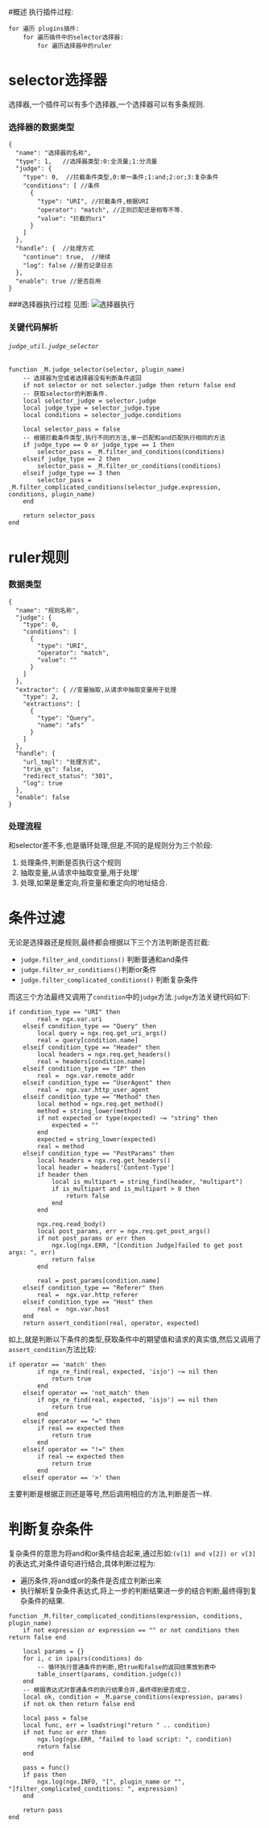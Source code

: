 #概述
执行插件过程:
``` 
for 遍历 plugins插件:
    for 遍历插件中的selector选择器:
        for 遍历选择器中的ruler
```
# selector选择器
选择器,一个插件可以有多个选择器,一个选择器可以有多条规则.
### 选择器的数据类型
``` 
{
  "name": "选择器的名称",
  "type": 1,   //选择器类型:0:全流量;1:分流量
  "judge": {
    "type": 0,  //拦截条件类型,0:单一条件;1:and;2:or;3:复杂条件
    "conditions": [ //条件
      {
        "type": "URI", //拦截条件,根据URI
        "operator": "match", //正则匹配还是相等不等.
        "value": "拦截的uri"
      }
    ]
  },
  "handle": {  //处理方式
    "continue": true,  //继续
    "log": false //是否记录日志
  }, 
  "enable": true //是否启用
}
```
###选择器执行过程
见图:
![选择器执行](../img/nginx/nginx_lua/orange/选择器执行过程.png)
### 关键代码解析
###### `judge_util.judge_selector`
``` 
function _M.judge_selector(selector, plugin_name)
    -- 选择器为空或者选择器没有判断条件返回
    if not selector or not selector.judge then return false end
    -- 获取selector的判断条件.
    local selector_judge = selector.judge
    local judge_type = selector_judge.type
    local conditions = selector_judge.conditions

    local selector_pass = false
    -- 根据拦截条件类型,执行不同的方法,单一匹配和and匹配执行相同的方法
    if judge_type == 0 or judge_type == 1 then
        selector_pass = _M.filter_and_conditions(conditions)
    elseif judge_type == 2 then
        selector_pass = _M.filter_or_conditions(conditions)
    elseif judge_type == 3 then
        selector_pass = _M.filter_complicated_conditions(selector_judge.expression, conditions, plugin_name)
    end

    return selector_pass
end
```
# ruler规则
### 数据类型
``` 
{
  "name": "规则名称",
  "judge": {
    "type": 0,
    "conditions": [
      {
        "type": "URI",
        "operator": "match",
        "value": ""
      }
    ]
  },
  "extractor": { //变量抽取,从请求中抽取变量用于处理
    "type": 2,
    "extractions": [
      {
        "type": "Query",
        "name": "afs"
      }
    ]
  },
  "handle": {
    "url_tmpl": "处理方式",
    "trim_qs": false,
    "redirect_status": "301",
    "log": true
  },
  "enable": false
}
```
### 处理流程
和selector差不多,也是循环处理,但是,不同的是规则分为三个阶段:
1. 处理条件,判断是否执行这个规则
2. 抽取变量,从请求中抽取变量,用于处理'
3. 处理,如果是重定向,将变量和重定向的地址结合.

# 条件过滤
无论是选择器还是规则,最终都会根据以下三个方法判断是否拦截:
* `judge.filter_and_conditions()` 判断普通和and条件
* `judge.filter_or_conditions()`判断or条件
* `judge.filter_complicated_conditions()` 判断复杂条件

而这三个方法最终又调用了`condition`中的`judge`方法.`judge`方法关键代码如下:
```
if condition_type == "URI" then
        real = ngx.var.uri
    elseif condition_type == "Query" then
        local query = ngx.req.get_uri_args()
        real = query[condition.name]
    elseif condition_type == "Header" then
        local headers = ngx.req.get_headers()
        real = headers[condition.name]
    elseif condition_type == "IP" then
        real =  ngx.var.remote_addr
    elseif condition_type == "UserAgent" then
        real =  ngx.var.http_user_agent
    elseif condition_type == "Method" then
        local method = ngx.req.get_method()
        method = string_lower(method)
        if not expected or type(expected) ~= "string" then
            expected = ""
        end
        expected = string_lower(expected)
        real = method
    elseif condition_type == "PostParams" then
        local headers = ngx.req.get_headers()
        local header = headers['Content-Type']
        if header then
            local is_multipart = string_find(header, "multipart")
            if is_multipart and is_multipart > 0 then
                return false
            end
        end

        ngx.req.read_body()
        local post_params, err = ngx.req.get_post_args()
        if not post_params or err then
            ngx.log(ngx.ERR, "[Condition Judge]failed to get post args: ", err)
            return false
        end

        real = post_params[condition.name]
    elseif condition_type == "Referer" then
        real =  ngx.var.http_referer
    elseif condition_type == "Host" then
        real =  ngx.var.host
    end
    return assert_condition(real, operator, expected)
```
如上,就是判断以下条件的类型,获取条件中的期望值和请求的真实值,然后又调用了`assert_condition`方法比较:
``` 
if operator == 'match' then
        if ngx_re_find(real, expected, 'isjo') ~= nil then
            return true
        end
    elseif operator == 'not_match' then
        if ngx_re_find(real, expected, 'isjo') == nil then
            return true
        end
    elseif operator == "=" then
        if real == expected then
            return true
        end
    elseif operator == "!=" then
        if real ~= expected then
            return true
        end
    elseif operator == '>' then
```
主要判断是根据正则还是等号,然后调用相应的方法,判断是否一样.

# 判断复杂条件
复杂条件的意思为将and和or条件结合起来,通过形如:`(v[1] and v[2]) or v[3]`的表达式,对条件语句进行结合,具体判断过程为:
* 遍历条件,将and或or的条件是否成立判断出来
* 执行解析复杂条件表达式,将上一步的判断结果进一步的结合判断,最终得到复杂条件的结果.
``` 
function _M.filter_complicated_conditions(expression, conditions, plugin_name)
    if not expression or expression == "" or not conditions then return false end

    local params = {}
    for i, c in ipairs(conditions) do
        -- 循环执行普通条件的判断,把true和false的返回结果放到表中
        table_insert(params, condition.judge(c))
    end
    -- 根据表达式对普通条件的执行结果合并,最终得到是否成立.
    local ok, condition = _M.parse_conditions(expression, params)
    if not ok then return false end

    local pass = false
    local func, err = loadstring("return " .. condition)
    if not func or err then
        ngx.log(ngx.ERR, "failed to load script: ", condition)
        return false
    end

    pass = func()
    if pass then
        ngx.log(ngx.INFO, "[", plugin_name or "", "]filter_complicated_conditions: ", expression)
    end

    return pass
end
```